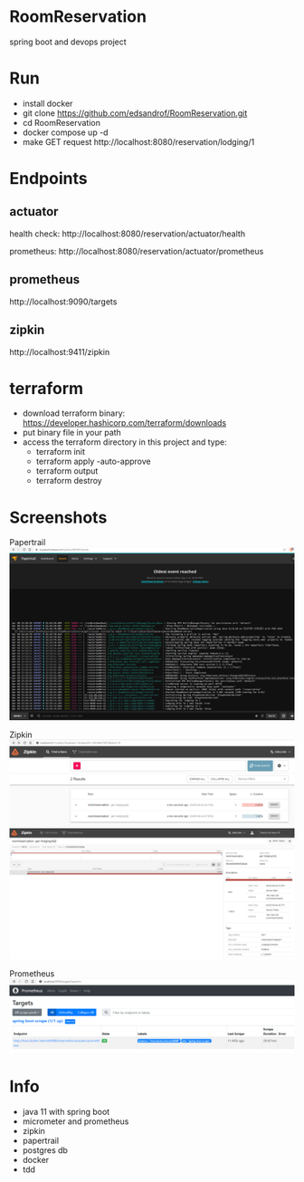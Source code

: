 # RoomReservation
spring boot and devops project

# Run
- install docker
- git clone https://github.com/edsandrof/RoomReservation.git
- cd RoomReservation
- docker compose up -d
- make GET request http://localhost:8080/reservation/lodging/1

# Endpoints
## actuator 

health check: http://localhost:8080/reservation/actuator/health

prometheus: http://localhost:8080/reservation/actuator/prometheus

## prometheus

http://localhost:9090/targets

## zipkin

http://localhost:9411/zipkin

# terraform
- download terraform binary:
  https://developer.hashicorp.com/terraform/downloads
- put binary file in your path
- access the terraform directory in this project and type:
  - terraform init
  - terraform apply -auto-approve
  - terraform output
  - terraform destroy

# Screenshots
Papertrail
![Papertrail](img/papertrail.png)

Zipkin
![Zipkin](img/zipkin1.png)
![Zipkin](img/zipkin2.png)

Prometheus
![Prometheus](img/prometheus.png)


# Info
- java 11 with spring boot
- micrometer and prometheus
- zipkin
- papertrail
- postgres db
- docker
- tdd


